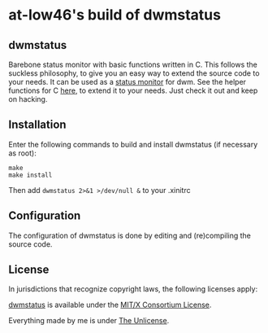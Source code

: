 at-low46's build of dwmstatus
============================

dwmstatus
------------
Barebone status monitor with basic functions written in C. This follows the suckless philosophy, to give you an easy way to extend the source code to your needs. It can be used as a [status monitor](https://dwm.suckless.org/status_monitor/) for dwm. See the helper functions for C [here](https://dwm.suckless.org/status_monitor/), to extend it to your needs. Just check it out and keep on hacking.


Installation
------------
Enter the following commands to build and install dwmstatus (if
necessary as root):

	make
	make install

Then add `dwmstatus 2>&1 >/dev/null &` to your .xinitrc


Configuration
-------------
The configuration of dwmstatus is done by editing and (re)compiling the source code.


License
------------
In jurisdictions that recognize copyright laws, the following licenses apply:

[dwmstatus](https://git.suckless.org/dwmstatus/) is available under the [MIT/X Consortium License](LICENSES/MIT).

Everything made by me is under [The Unlicense](LICENSES/UNLICENSE).
